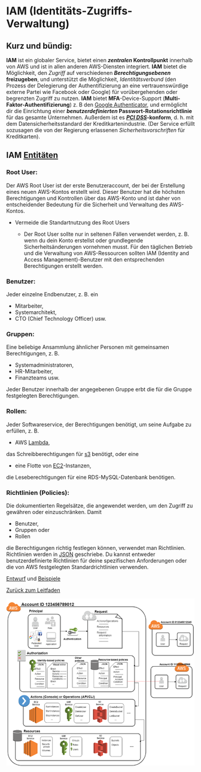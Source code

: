 # IAM (Identitäts-Zugriffs-Verwaltung)
## Kurz und bündig:

**IAM** ist ein globaler Service, bietet einen **_zentralen_ Kontrollpunkt** innerhalb von AWS und ist in allen anderen AWS-Diensten integriert. **IAM** bietet die Möglichkeit, den *Zugriff* auf verschiedenen **_Berechtigungsebenen_ freizugeben**, und unterstützt die Möglichkeit, *Identitätsverbund* (den Prozess der Delegierung der Authentifizierung an eine vertrauenswürdige externe Partei wie Facebook oder Google) für vorübergehenden oder begrenzten Zugriff zu nutzen. **IAM** bietet **MFA**-Device-Support (**Multi-Faktor-Authentifizierung**) z. B den [Google Authenticator](https://play.google.com/store/apps/details?id=com.google.android.apps.authenticator2&pli=1), und ermöglicht dir die Einrichtung einer **_benutzerdefinierten_ Passwort-Rotationsrichtlinie** für das gesamte Unternehmen. Außerdem ist es **[_PCI_ _DSS_](https://de.wikipedia.org/wiki/Payment_Card_Industry_Data_Security_Standard)-konform**, d. h. mit dem Datensicherheitsstandard der Kreditkartenindustrie. (Der Service erfüllt sozusagen die von der Regierung erlassenen *Sicherheitsvorschriften* für Kreditkarten).

## IAM [Entitäten](https://de.wikipedia.org/wiki/Entität)

### Root User:
Der AWS Root User ist der erste Benutzeraccount, der bei der Erstellung eines neuen AWS-Kontos erstellt wird. Dieser Benutzer hat die höchsten Berechtigungen und Kontrollen über das AWS-Konto und ist daher von entscheidender Bedeutung für die Sicherheit und Verwaltung des AWS-Kontos.
* Vermeide die Standartnutzung des Root Users
  
  - Der Root User sollte nur in seltenen Fällen verwendet werden, z. B. wenn du dein Konto erstellst oder grundlegende Sicherheitsänderungen vornehmen musst. Für den täglichen Betrieb und die Verwaltung von AWS-Ressourcen sollten IAM (Identity and Access Management)-Benutzer mit den entsprechenden Berechtigungen erstellt werden.
### Benutzer:
Jeder einzelne Endbenutzer, z. B. ein 
* Mitarbeiter,
* Systemarchitekt,
* CTO (Chief Technology Officer) usw.

### Gruppen: 
Eine beliebige Ansammlung ähnlicher Personen mit gemeinsamen Berechtigungen, z. B. 
* Systemadministratoren,
* HR-Mitarbeiter,
* Finanzteams usw.

Jeder Benutzer innerhalb der angegebenen Gruppe erbt die für die Gruppe festgelegten Berechtigungen.

### Rollen:
Jeder Softwareservice, der Berechtigungen benötigt, um seine Aufgabe zu erfüllen, z. B. 
* AWS [Lambda](../services/Lambda.md),

das Schreibberechtigungen für [s3](../services/s3.md) benötigt, oder eine 
* eine Flotte von [EC2](../services/EC2.md)-Instanzen,

die Leseberechtigungen für eine RDS-MySQL-Datenbank benötigen.

### Richtlinien (Policies):
Die dokumentierten Regelsätze, die angewendet werden, um den Zugriff zu gewähren oder einzuschränken. Damit 
* Benutzer,
* Gruppen oder
* Rollen

die Berechtigungen richtig festlegen können, verwendet man Richtlinien. Richtlinien werden in [JSON](https://de.wikipedia.org/wiki/JavaScript_Object_Notation) geschriebe. Du kannst entweder benutzerdefinierte Richtlinien für deine spezifischen Anforderungen oder die von AWS festgelegten Standardrichtlinien verwenden.

[Entwurf](../practice/drafts/IAM_usecase.md) und [Beispiele](../practice/commandLine/IAM_examples.md)

[Zurück zum Leitfaden](../../README.md)

![Zugriffsmanagement](../../docs/pngs/policies.png)

